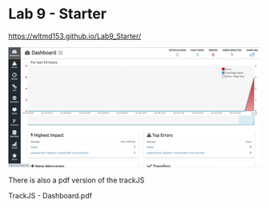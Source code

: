 # Lab 9 - Starter
https://wltmd153.github.io/Lab9_Starter/


![trackJS2](trackjs.png)

There is also a pdf version of the trackJS

TrackJS - Dashboard.pdf
